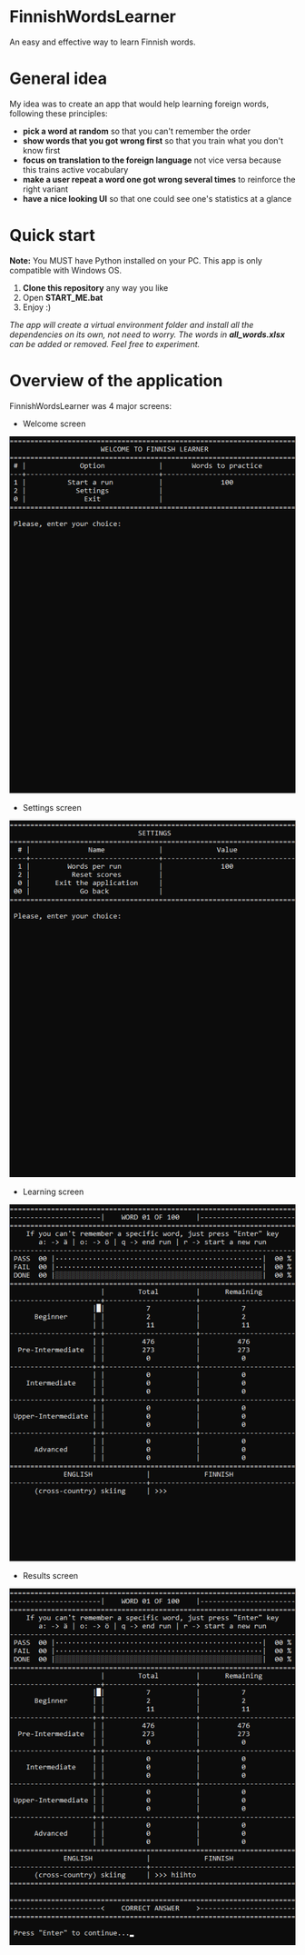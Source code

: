 # FinnishWordsLearner
An easy and effective way to learn Finnish words.

# General idea
My idea was to create an app that would help learning foreign words, following these principles:
* **pick a word at random** so that you can't remember the order
* **show words that you got wrong first** so that you train  what you don't know first
* **focus on translation to the foreign language** not vice versa because this trains active vocabulary
* **make a user repeat a word one got wrong several times** to reinforce the right variant
* **have a nice looking UI** so that one could see one's statistics at a glance

# Quick start

**Note:** You MUST have Python installed on your PC. This app is only compatible with Windows OS.
1. **Clone this repository** any way you like
2. Open **START_ME.bat**
3. Enjoy :)

*The app will create a virtual environment folder and install all the dependencies on its own, not need to worry. The words in **all_words.xlsx** can be added or removed. Feel free to experiment.*

# Overview of the application
FinnishWordsLearner was 4 major screens:
* Welcome screen

![Welcome](Screenshots/01.png)

* Settings screen

![Settings](Screenshots/02.png)

* Learning screen

![Learning](Screenshots/03.png)

* Results screen

![Results](Screenshots/04.png)